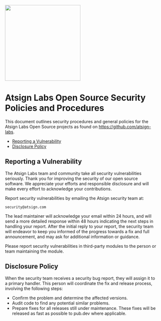 <img width=250px src="https://atsign.dev/assets/img/atPlatform_logo_gray.svg?sanitize=true">

# Atsign Labs Open Source Security Policies and Procedures

This document outlines security procedures and general policies for the
Atsign Labs Open Source projects as found on
https://github.com/atsign-labs.

  * [Reporting a Vulnerability](#reporting-a-vulnerability)
  * [Disclosure Policy](#disclosure-policy)

## Reporting a Vulnerability 

The Atsign Labs team and community take all security vulnerabilities
seriously. Thank you for improving the security of our open source 
software. We appreciate your efforts and responsible disclosure and will
make every effort to acknowledge your contributions.

Report security vulnerabilities by emailing the Atsign security team at:
    
    security@atsign.com

The lead maintainer will acknowledge your email within 24 hours, and will
send a more detailed response within 48 hours indicating the next steps in 
handling your report. After the initial reply to your report, the security
team will endeavor to keep you informed of the progress towards a fix and
full announcement, and may ask for additional information or guidance.

Please report security vulnerabilities in third-party modules to the person
or team maintaining the module.

## Disclosure Policy

When the security team receives a security bug report, they will assign it
to a primary handler. This person will coordinate the fix and release
process, involving the following steps:

  * Confirm the problem and determine the affected versions.
  * Audit code to find any potential similar problems.
  * Prepare fixes for all releases still under maintenance. These fixes
    will be released as fast as possible to pub.dev where applicable.